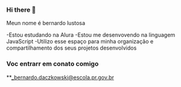 ### Hi there 👋

Meun nome é bernardo lustosa

-Estou estudando na Alura
-Estou me desenvovendo na linguagem JavaScript
-Utilizo esse espaço para minha organização e compartilhamento dos seus projetos desenvolvidos 

### Voc entrarr em conato comigo
**_bernardo.daczkowski@escola.pr.gov.br




